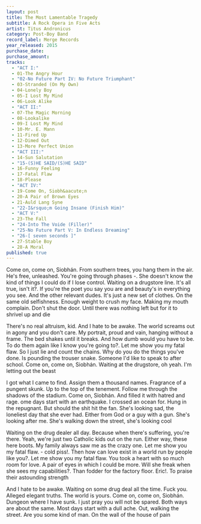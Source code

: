 ```yaml
---
layout: post
title: The Most Lamentable Tragedy
subtitle: A Rock Opera in Five Acts
artist: Titus Andronicus
category: Post-Boy Band
record_label: Merge Records
year_released: 2015
purchase_date: 
purchase_amount: 
tracks:
  - "ACT I:"
  - 01-The Angry Hour
  - "02-No Future Part IV: No Future Triumphant"
  - 03-Stranded (On My Own)
  - 04-Lonely Boy
  - 05-I Lost My Mind
  - 06-Look Alike
  - "ACT II:"
  - 07-The Magic Morning
  - 08-Lookalike
  - 09-I Lost My Mind
  - 10-Mr. E. Mann
  - 11-Fired Up
  - 12-Dimed Out
  - 13-More Perfect Union
  - "ACT III:"
  - 14-Sun Salutation
  - "15-(S)HE SAID/(S)HE SAID"
  - 16-Funny Feeling
  - 17-Fatal Flaw
  - 18-Please
  - "ACT IV:"
  - 19-Come On, Siobh&aacute;n
  - 20-A Pair of Brown Eyes
  - 21-Auld Lang Syne
  - "22-I&rsquo;m Going Insane (Finish Him)"
  - "ACT V:"
  - 23-The Fall
  - "24-Into The Voide (Filler)"
  - "25-No Future Part V: In Endless Dreaming"
  - "26-[ seven seconds ]"
  - 27-Stable Boy
  - 28-A Moral
published: true
---
```


Come on, come on, Siobhán. From southern trees, you hang them in the air. He's free, unleashed. You're going through phases -. She doesn't know the kind of things I could do if I lose control. Waiting on a drugstore line. It's all true, isn't it?. If you're the poet you say you are and beauty's in everything you see. And the other relevant dudes. It's just a new set of clothes. On the same old selfishness. Enough weight to crush my face. Making my mouth complain. Don't shut the door. Until there was nothing left but for it to shrivel up and die

There's no real altruism, kid. And I hate to be awake. The world screams out in agony and you don't care. My portrait, proud and vain, hanging without a frame. The bed shakes until it breaks. And how dumb would you have to be. To do them again like I know you're going to?. Let me show you my fatal flaw. So I just lie and count the chains. Why do you do the things you've done. Is pounding the trouser snake. Someone I'd like to speak to after school. Come on, come on, Siobhán. Waiting at the drugstore, oh yeah. I'm letting out the beast

I got what I came to find. Assign them a thousand names. Fragrance of a pungent skunk. Up to the top of the tenement. Follow me through the shadows of the stadium. Come on, Siobhán. And filled it with hatred and rage. ome days start with an earthquake. I crossed an ocean for. Hung in the repugnant. But should the shit hit the fan. She's looking sad, the loneliest day that she ever had. Either from God or a guy with a gun. She's looking after me. She's walking down the street, she's looking cool

Waiting on the drug dealer all day. Because when there's suffering, you're there. Yeah, we're just two Catholic kids out on the run. Either way, these here boots. My family always saw me as the crazy one. Let me show you my fatal flaw. - cold piss!. Then how can love exist in a world run by people like you?. Let me show you my fatal flaw. You took a heart with so much room for love. A pair of eyes in which I could be more. Will she freak when she sees my capabilities?. Than fodder for the factory floor. Eric!. To praise their astounding strength

And I hate to be awake. Waiting on some drug deal all the time. Fuck you. Alleged elegant truths. The world is yours. Come on, come on, Siobhán. Dungeon where I have sunk. I just pray you will not be spared. Both ways are about the same. Most days start with a dull ache. Out, walking the street. Are you some kind of man. On the wall of the house of pain
